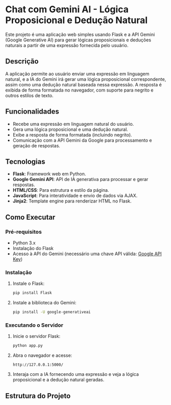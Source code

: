 # Chat com Gemini AI - Lógica Proposicional e Dedução Natural

Este projeto é uma aplicação web simples usando Flask e a API Gemini (Google Generative AI) para gerar lógicas proposicionais e deduções naturais a partir de uma expressão fornecida pelo usuário.

## Descrição

A aplicação permite ao usuário enviar uma expressão em linguagem natural, e a IA do Gemini irá gerar uma lógica proposicional correspondente, assim como uma dedução natural baseada nessa expressão. A resposta é exibida de forma formatada no navegador, com suporte para negrito e outros estilos de texto.

## Funcionalidades

- Recebe uma expressão em linguagem natural do usuário.
- Gera uma lógica proposicional e uma dedução natural.
- Exibe a resposta de forma formatada (incluindo negrito).
- Comunicação com a API Gemini da Google para processamento e geração de respostas.

## Tecnologias

- **Flask**: Framework web em Python.
- **Google Gemini API**: API de IA generativa para processar e gerar respostas.
- **HTML/CSS**: Para estrutura e estilo da página.
- **JavaScript**: Para interatividade e envio de dados via AJAX.
- **Jinja2**: Template engine para renderizar HTML no Flask.

## Como Executar

### Pré-requisitos

- Python 3.x
- Instalação do Flask
- Acesso à API do Gemini (necessário uma chave API válida: [Google API Key](https://makersuite.google.com/app/apikey))

### Instalação

1. Instale o Flask:
    ```bash
    pip install Flask
    ```

2. Instale a biblioteca do Gemini:
    ```bash
    pip install -U google-generativeai
    ```

### Executando o Servidor

1. Inicie o servidor Flask:
    ```bash
    python app.py
    ```

2. Abra o navegador e acesse:
    ```
    http://127.0.0.1:5000/
    ```

3. Interaja com a IA fornecendo uma expressão e veja a lógica proposicional e a dedução natural geradas.

## Estrutura do Projeto

